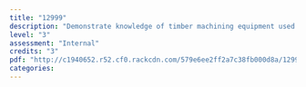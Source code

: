 ```yaml
---
title: "12999"
description: "Demonstrate knowledge of timber machining equipment used on construction sites"
level: "3"
assessment: "Internal"
credits: "3"
pdf: "http://c1940652.r52.cf0.rackcdn.com/579e6ee2ff2a7c38fb000d8a/12999.pdf"
categories:
---
```

